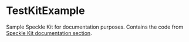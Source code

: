 # TestKitExample

Sample Speckle Kit for documentation purposes. Contains the code from [Speckle Kit documentation section](https://speckle.systems/docs/developers/objectmodels).
